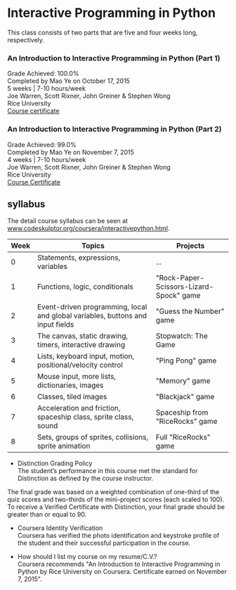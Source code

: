 # Interactive Programming in Python
This class consists of two parts that are five and four weeks long, respectively.

### An Introduction to Interactive Programming in Python (Part 1)
Grade Achieved: 100.0% <br />
Completed by Mao Ye on October 17, 2015 <br />
5 weeks  |  7-10 hours/week <br />
Joe Warren, Scott Rixner, John Greiner & Stephen Wong<br />
Rice University<br />
[Course certificate](https://www.coursera.org/account/accomplishments/certificate/ADD6B6CVQ7)

### An Introduction to Interactive Programming in Python (Part 2)
Grade Achieved: 99.0%<br />
Completed by Mao Ye on November 7, 2015<br />
4 weeks  |  7-10 hours/week<br />
Joe Warren, Scott Rixner, John Greiner & Stephen Wong<br />
Rice University<br />
[Course Certificate](https://www.coursera.org/account/accomplishments/certificate/PWP625THB8)

## syllabus

The detail course syllabus can be seen at www.codeskulptor.org/coursera/interactivepython.html. 

Week | Topics | Projects
---|---|---
0 | Statements, expressions, variables | ...
1 | Functions, logic, conditionals | "Rock-Paper-Scissors-Lizard-Spock" game
2 | Event-driven programming, local and global variables, buttons and input fields | "Guess the Number" game
3 | The canvas, static drawing, timers, interactive drawing | Stopwatch: The Game
4 | Lists, keyboard input, motion, positional/velocity control | "Ping Pong" game
5 | Mouse input, more lists, dictionaries, images | "Memory" game 
6 | Classes, tiled images | "Blackjack" game
7 | Acceleration and friction, spaceship class, sprite class, sound | Spaceship from "RiceRocks" game
8 | Sets, groups of sprites, collisions, sprite animation | Full "RiceRocks" game


- Distinction Grading Policy <br />
The student’s performance in this course met the standard for Distinction as defined by the course instructor.

The final grade was based on a weighted combination of one-third of the quiz scores and two-thirds of the mini-project scores (each scaled to 100). To receive a Verified Certificate with Distinction, your final grade should be greater than or equal to 90.

- Coursera Identity Verification<br />
Coursera has verified the photo identification and keystroke profile of the student and their successful participation in the course.

- How should I list my course on my resume/C.V.?<br />
Coursera recommends "An Introduction to Interactive Programming in Python by Rice University on Coursera. Certificate earned on November 7, 2015".

